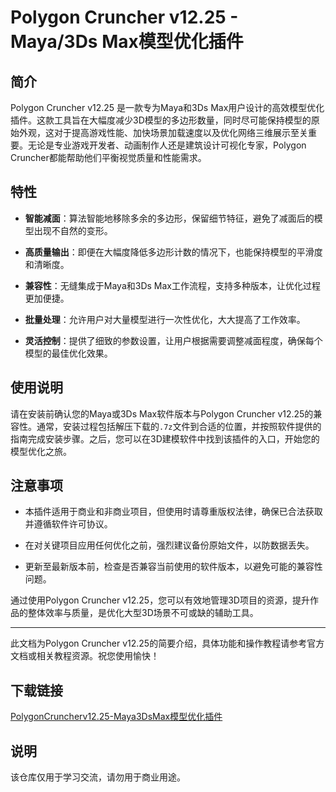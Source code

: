 # Polygon Cruncher v12.25 - Maya/3Ds Max模型优化插件

## 简介

Polygon Cruncher v12.25 是一款专为Maya和3Ds Max用户设计的高效模型优化插件。这款工具旨在大幅度减少3D模型的多边形数量，同时尽可能保持模型的原始外观，这对于提高游戏性能、加快场景加载速度以及优化网络三维展示至关重要。无论是专业游戏开发者、动画制作人还是建筑设计可视化专家，Polygon Cruncher都能帮助他们平衡视觉质量和性能需求。

## 特性

- **智能减面**：算法智能地移除多余的多边形，保留细节特征，避免了减面后的模型出现不自然的变形。
  
- **高质量输出**：即便在大幅度降低多边形计数的情况下，也能保持模型的平滑度和清晰度。
  
- **兼容性**：无缝集成于Maya和3Ds Max工作流程，支持多种版本，让优化过程更加便捷。
  
- **批量处理**：允许用户对大量模型进行一次性优化，大大提高了工作效率。
  
- **灵活控制**：提供了细致的参数设置，让用户根据需要调整减面程度，确保每个模型的最佳优化效果。

## 使用说明

请在安装前确认您的Maya或3Ds Max软件版本与Polygon Cruncher v12.25的兼容性。通常，安装过程包括解压下载的`.7z`文件到合适的位置，并按照软件提供的指南完成安装步骤。之后，您可以在3D建模软件中找到该插件的入口，开始您的模型优化之旅。

## 注意事项

- 本插件适用于商业和非商业项目，但使用时请尊重版权法律，确保已合法获取并遵循软件许可协议。
  
- 在对关键项目应用任何优化之前，强烈建议备份原始文件，以防数据丢失。

- 更新至最新版本前，检查是否兼容当前使用的软件版本，以避免可能的兼容性问题。

通过使用Polygon Cruncher v12.25，您可以有效地管理3D项目的资源，提升作品的整体效率与质量，是优化大型3D场景不可或缺的辅助工具。

---

此文档为Polygon Cruncher v12.25的简要介绍，具体功能和操作教程请参考官方文档或相关教程资源。祝您使用愉快！

## 下载链接
[PolygonCruncherv12.25-Maya3DsMax模型优化插件](https://pan.quark.cn/s/e4ad860b3e6f)

## 说明

该仓库仅用于学习交流，请勿用于商业用途。

